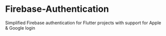 # Firebase-Authentication
Simplified Firebase authentication for Flutter projects with support for Apple &amp; Google login
